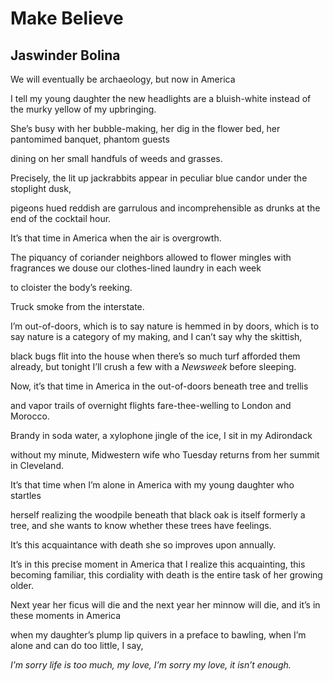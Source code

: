 # Make Believe
## Jaswinder Bolina
We will eventually be archaeology, but now in America

I tell my young daughter the new headlights are a bluish-white instead
of the murky yellow of my upbringing.


She’s busy with her bubble-making, her dig in the flower bed,
her pantomimed banquet, phantom guests

dining on her small handfuls of weeds and grasses.


Precisely, the lit up jackrabbits appear in peculiar blue candor
under the stoplight dusk,

pigeons hued reddish are garrulous and incomprehensible as drunks
at the end of the cocktail hour.


It’s that time in America when the air is overgrowth.

The piquancy of coriander neighbors allowed to flower mingles
with fragrances we douse our clothes-lined laundry in each week

to cloister the body’s reeking.

Truck smoke from the interstate.


I’m out-of-doors, which is to say nature is hemmed in by doors, which is to
say
nature is a category of my making, and I can’t say why the skittish,

black bugs flit into the house when there’s so much turf afforded them
already,
but tonight I’ll crush a few with a _Newsweek_ before sleeping.


Now, it’s that time in America in the out-of-doors beneath tree and trellis

and vapor trails of overnight flights
fare-thee-welling to London and Morocco.

Brandy in soda water, a xylophone jingle of the ice, I sit in my Adirondack

without my minute, Midwestern wife
who Tuesday returns from her summit in Cleveland.


It’s that time when I’m alone in America with my young daughter who startles

herself realizing the woodpile beneath that black oak is itself formerly a
tree,
and she wants to know whether these trees have feelings.

It’s this acquaintance with death she so improves upon annually.


It’s in this precise moment in America that I realize this acquainting, this
becoming
familiar, this cordiality with death is the entire task of her growing older.

Next year her ficus will die and the next year her minnow will die,
and it’s in these moments in America

when my daughter’s plump lip quivers in a preface to bawling,
when I’m alone and can do too little, I say,

 _I’m sorry life is too much, my love, I’m sorry my love, it isn’t enough._